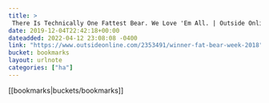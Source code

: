 ```yaml
---
title: > 
 There Is Technically One Fattest Bear. We Love 'Em All. | Outside Online
date: 2019-12-04T22:42:18+00:00
dateadded: 2022-04-12 23:08:08 -0400
link: "https://www.outsideonline.com/2353491/winner-fat-bear-week-2018"
bucket: bookmarks
layout: urlnote
categories: ["ha"]
--- 
```

 <!-- end excerpt --> 
 [[bookmarks|buckets/bookmarks]]
